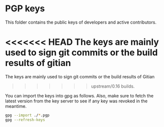PGP keys
========

This folder contains the public keys of developers and active contributors.

<<<<<<< HEAD
The keys are mainly used to sign git commits or the build results of gitian
=======
The keys are mainly used to sign git commits or the build results of Gitian
>>>>>>> upstream/0.16
builds.

You can import the keys into gpg as follows. Also, make sure to fetch the
latest version from the key server to see if any key was revoked in the
meantime.

```sh
gpg --import ./*.pgp
gpg --refresh-keys
```
